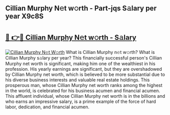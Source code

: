 ## Cillian Murphy N𝚎t w𝚘rth - Part-jqs S𝚊lary per year X9c8S

# <h2><a href="http://gc3fmt.nevu.top/?p=Cillian+Murphy">🔗 👉🔴 Cillian Murphy N𝚎t w𝚘rth - S𝚊lary</a></h2>

[![Cillian Murphy N𝚎t W𝚘rth](https://i.imgur.com/Oavwk0R.jpeg)](http://gc3fmt.nevu.top/?p=Cillian+Murphy)
What is Cillian Murphy n𝚎t w𝚘rth? What is Cillian Murphy s𝚊lary per year?
This financially successful person's Cillian Murphy net worth is significant, making him one of the wealthiest in his profession. His yearly earnings are significant, but they are overshadowed by Cillian Murphy net worth, which is believed to be more substantial due to his diverse business interests and valuable real estate holdings. This prosperous man, whose Cillian Murphy net worth ranks among the highest in the world, is celebrated for his business acumen and financial acumen. This affluent individual, whose Cillian Murphy net worth is in the billions and who earns an impressive salary, is a prime example of the force of hard labor, dedication, and financial acumen.
